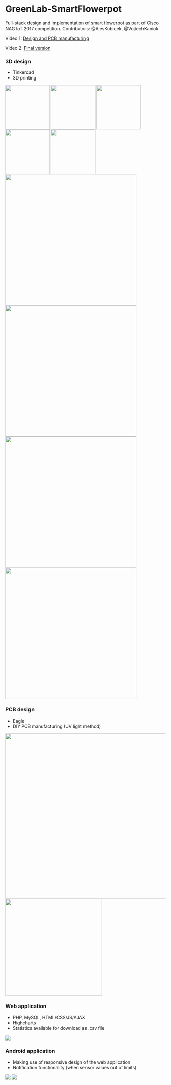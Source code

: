 # GreenLab-SmartFlowerpot
Full-stack design and implementation of smart flowerpot as part of Cisco NAG IoT 2017 competition.
Contributors: @AlesKubicek, @VojtechKaniok

Video 1: [Design and PCB manufacturing](https://drive.google.com/file/d/0B7qzAMdT2lraRVIxd191VTBpYkk/view?usp=sharing)

Video 2: [Final version](https://drive.google.com/file/d/0B7qzAMdT2lraQzZTQk52a2l5a1U/view?usp=sharing)

### 3D design
- Tinkercad
- 3D printing

<img src="_MarkdownImages/GL_PCB_stl01.PNG" align="left" height="140" >
<img src="_MarkdownImages/GL_PCB_stl02.PNG" align="left" height="140" >
<img src="_MarkdownImages/GL_PCB_stl03.PNG" align="left" height="140" >
<img src="_MarkdownImages/GL_PCB_stl04.PNG" align="left" height="140" >
<img src="_MarkdownImages/GL_PCB_stl05.PNG" height="140" >

<img src="_MarkdownImages/GL_PCB_reality01.PNG" align="left" width="412" >
<img src="_MarkdownImages/GL_PCB_reality02.PNG" width="412" >
<img src="_MarkdownImages/GL_PCB_reality03.PNG" align="left" width="412" >
<img src="_MarkdownImages/GL_PCB_reality04.PNG" width="412" >

### PCB design
- Eagle
- DIY PCB manufacturing (UV light method)

<img src="_MarkdownImages/GL_PCB_schematics.PNG" align="left" width="520" >
<img src="_MarkdownImages/GL_PCB_board.PNG" width="304" >

### Web application
- PHP, MySQL, HTML/CSS/JS/AJAX
- Highcharts
- Statistics available for download as .csv file

<img src="_MarkdownImages/GL_WebApp.PNG" >

### Android application
- Making use of responsive design of the web application 
- Notification functionality (when sensor values out of limits)

<img src="_MarkdownImages/GL_AndroidApp_02.PNG" >
<img src="_MarkdownImages/GL_AndroidApp_01.PNG" >
